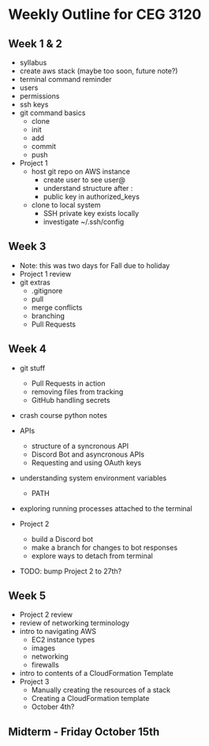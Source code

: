 # Weekly Outline for CEG 3120

## Week 1 & 2
- syllabus
- create aws stack (maybe too soon, future note?)
- terminal command reminder
- users
- permissions
- ssh keys
- git command basics
    - clone
    - init
    - add
    - commit
    - push
- Project 1 
    - host git repo on AWS instance
        - create user to see user@
        - understand structure after :
        - public key in authorized_keys
    - clone to local system
        - SSH private key exists locally
        - investigate ~/.ssh/config

## Week 3
- Note: this was two days for Fall due to holiday
- Project 1 review
- git extras
    - .gitignore
    - pull
    - merge conflicts
    - branching
    - Pull Requests

## Week 4
- git stuff
    - Pull Requests in action
    - removing files from tracking
    - GitHub handling secrets
- crash course python notes
- APIs
    - structure of a syncronous API
    - Discord Bot and asyncronous APIs
    - Requesting and using OAuth keys
- understanding system environment variables
    - PATH
- exploring running processes attached to the terminal
- Project 2
    - build a Discord bot
    - make a branch for changes to bot responses
    - explore ways to detach from terminal

- TODO: bump Project 2 to 27th?

## Week 5
- Project 2 review
- review of networking terminology
- intro to navigating AWS
    - EC2 instance types
    - images
    - networking
    - firewalls
- intro to contents of a CloudFormation Template
- Project 3
    - Manually creating the resources of a stack
    - Creating a CloudFormation template
    - October 4th?

## Midterm - Friday October 15th



